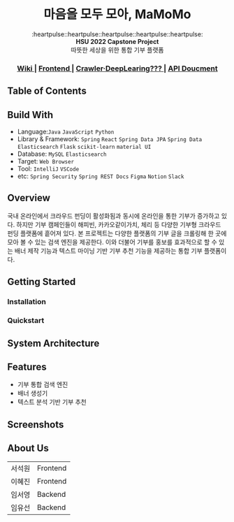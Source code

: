 <h1 align="center"><strong>마</strong>음을 <strong>모</strong>두 <strong>모</strong>아, MaMoMo</h1>

<div align="center">
  :heartpulse::heartpulse::heartpulse::heartpulse::heartpulse:
</div>

<div align="center">
  <strong>HSU 2022 Capstone Project</strong>
</div>

<div align="center">
  따뜻한 세상을 위한 통합 기부 플랫폼
</div>

<div align="center">
  <h3>
    <a href="https://flossy-thursday-5ea.notion.site/2022-2195650e0c2d4c589aa8a32016fae4ea">
      Wiki
    </a>
    <span> | </span>
    <a href="https://github.com/2E2I/mamomo-client">
      Frontend
    </a>
    <span> | </span>
    <a href="https://github.com/2E2I/donation-crawler">
      Crawler·DeepLearing???
    </a>
    <span> | </span>
    <a href="https://2e2i.github.io/mamomo-server/">
      API Doucment
    </a>
  </h3>
</div>

## Table of Contents

## Build With
- Language:`Java` `JavaScript` `Python`
- Library & Framework: `Spring` `React` `Spring Data JPA` `Spring Data Elasticsearch` `Flask` `scikit-learn` `material UI`
- Database: `MySQL` `Elasticsearch`
- Target: `Web Browser`
- Tool: `IntelliJ` `VSCode`
- etc: `Spring Security` `Spring REST Docs` `Figma` `Notion` `Slack`

## Overview
국내 온라인에서 크라우드 펀딩이 활성화됨과 동시에 온라인을 통한 기부가 증가하고 있다. 하지만 기부 캠페인들이 해피빈, 카카오같이가치, 체리 등 다양한 기부형 크라우드 펀딩 플랫폼에 흩어져 있다.
본 프로젝트는 다양한 플랫폼의 기부 글을 크롤링해 한 곳에 모아 볼 수 있는 검색 엔진을 제공한다. 이와 더불어 기부를 홍보를 효과적으로 할 수 있는 배너 제작 기능과 텍스트 마이닝 기반 기부 추천 기능을 제공하는 통합 기부 플랫폼이다.

## Getting Started

### Installation

### Quickstart

## System Architecture

## Features
- 기부 통합 검색 엔진
- 배너 생성기
- 텍스트 분석 기반 기부 추천

## Screenshots

## About Us
| | |
|--|--|
|서석원|Frontend|
|이혜진|Frontend|
|임서영|Backend|
|임유선|Backend|


